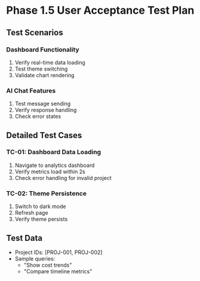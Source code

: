# Phase 1.5 User Acceptance Test Plan

## Test Scenarios

### Dashboard Functionality
1. Verify real-time data loading
2. Test theme switching
3. Validate chart rendering

### AI Chat Features
1. Test message sending
2. Verify response handling
3. Check error states

## Detailed Test Cases

### TC-01: Dashboard Data Loading
1. Navigate to analytics dashboard
2. Verify metrics load within 2s
3. Check error handling for invalid project

### TC-02: Theme Persistence
1. Switch to dark mode
2. Refresh page
3. Verify theme persists

## Test Data
- Project IDs: [PROJ-001, PROJ-002]
- Sample queries: 
  - "Show cost trends"
  - "Compare timeline metrics"
